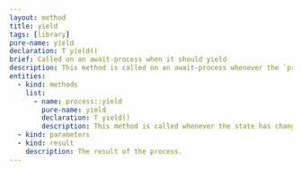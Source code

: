 ```yaml
---
layout: method
title: yield
tags: [library]
pure-name: yield
declaration: T yield()
brief: Called on an await-process when it should yield
description: This method is called on an await-process whenever the `process_state_scheduled.first` is `process_state::yield` or a timeout was provided with the recent call to `state()` and that has elapsed.
entities:
  - kind: methods
    list:
      - name: process::yield
        pure-name: yield
        declaration: T yield()
        description: This method is called whenever the state has changed from await to yield or a timeout was provided with the recent call to `state()`.
  - kind: parameters
  - kind: result
    description: The result of the process.
---
```

